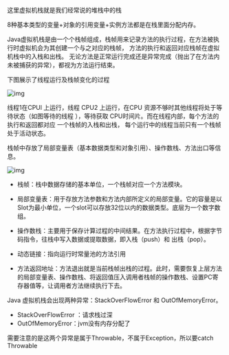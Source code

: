 这里虚拟机栈就是我们经常说的堆栈中的栈

8种基本类型的变量+对象的引用变量+实例方法都是在栈里面分配内存。

Java虚拟机栈是由一个个栈帧组成，栈帧用来记录方法的执行过程，在方法被执行时虚拟机会为其创建一个与之对应的栈帧， 方法的执行和返回对应栈帧在虚拟机栈中的入栈和出栈。 无论方法是正常运行完成还是异常完成（抛出了在方法内未被捕获的异常），都视为方法运行结束。



下图展示了线程运行及栈帧变化的过程

![img](http://pcc.huitogo.club/4d7df1d6d3bb494ac11281ec08ad242d)



线程1在CPUl 上运行，线程 CPU2 上运行，在CPU 资源不够时其他线程将处于等待状态（如图等待的线程 ），等待获取 CPU时间片。而在线程内部，每个方法的执行和返回都对应 一个栈帧的入栈和出栈， 每个运行中的线程当前只有一个栈帧处于活动状态。



栈帧中存放了局部变量表（基本数据类型和对象引用）、操作数栈、方法出口等信息。



![img](http://pcc.huitogo.club/e0b3a6cf800b283ad92763b760f6c12f)



- 栈帧：栈中数据存储的基本单位，一个栈帧对应一个方法模块。

- 局部变量表：用于存放方法参数和方法内部所定义的局部变量。它的容量是以Slot为最小单位，一个slot可以存放32位以内的数据类型。底层为一个数字数组。

- 操作数栈：主要用于保存计算过程的中间结果。在方法执行过程中，根据字节码指令，往栈中写入数据或提取数据，即入栈（push）和 出栈（pop）。

- 动态链接：指向运行时常量池的方法引用

- 方法返回地址：方法退出就是当前栈帧出栈的过程。此时，需要恢复上层方法的局部变量表、操作数栈、将返回值压入调用者栈帧的操作数栈、设置PC寄存器值等，让调用者方法继续执行下去。




Java 虚拟机栈会出现两种异常：StackOverFlowError 和 OutOfMemoryError。

- StackOverFlowError ：请求栈过深
- OutOfMemoryError：jvm没有内存分配了

需要注意的是这两个异常是属于Throwable，不属于Exception，所以要catch Throwable
